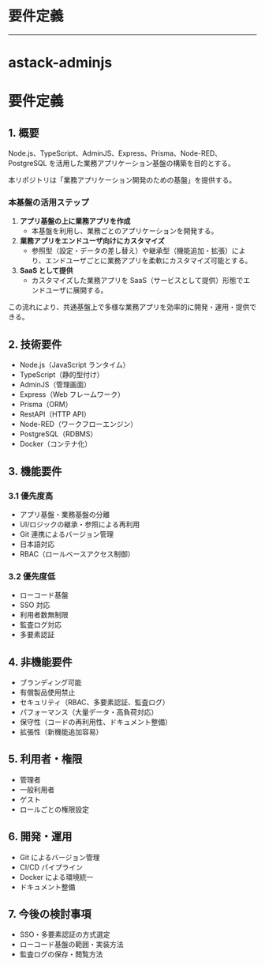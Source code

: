 # 要件定義

---

# astack-adminjs

# 要件定義

## 1. 概要

Node.js、TypeScript、AdminJS、Express、Prisma、Node-RED、PostgreSQL を活用した業務アプリケーション基盤の構築を目的とする。

本リポジトリは「業務アプリケーション開発のための基盤」を提供する。

### 本基盤の活用ステップ

1. **アプリ基盤の上に業務アプリを作成**
   - 本基盤を利用し、業務ごとのアプリケーションを開発する。
2. **業務アプリをエンドユーザ向けにカスタマイズ**
   - 参照型（設定・データの差し替え）や継承型（機能追加・拡張）により、エンドユーザごとに業務アプリを柔軟にカスタマイズ可能とする。
3. **SaaS として提供**
   - カスタマイズした業務アプリを SaaS（サービスとして提供）形態でエンドユーザに展開する。

この流れにより、共通基盤上で多様な業務アプリを効率的に開発・運用・提供できる。

## 2. 技術要件

- Node.js（JavaScript ランタイム）
- TypeScript（静的型付け）
- AdminJS（管理画面）
- Express（Web フレームワーク）
- Prisma（ORM）
- RestAPI（HTTP API）
- Node-RED（ワークフローエンジン）
- PostgreSQL（RDBMS）
- Docker（コンテナ化）

## 3. 機能要件

### 3.1 優先度高

- アプリ基盤・業務基盤の分離
- UI/ロジックの継承・参照による再利用
- Git 連携によるバージョン管理
- 日本語対応
- RBAC（ロールベースアクセス制御）

### 3.2 優先度低

- ローコード基盤
- SSO 対応
- 利用者数無制限
- 監査ログ対応
- 多要素認証

## 4. 非機能要件

- ブランディング可能
- 有償製品使用禁止
- セキュリティ（RBAC、多要素認証、監査ログ）
- パフォーマンス（大量データ・高負荷対応）
- 保守性（コードの再利用性、ドキュメント整備）
- 拡張性（新機能追加容易）

## 5. 利用者・権限

- 管理者
- 一般利用者
- ゲスト
- ロールごとの権限設定

## 6. 開発・運用

- Git によるバージョン管理
- CI/CD パイプライン
- Docker による環境統一
- ドキュメント整備

## 7. 今後の検討事項

- SSO・多要素認証の方式選定
- ローコード基盤の範囲・実装方法
- 監査ログの保存・閲覧方法
